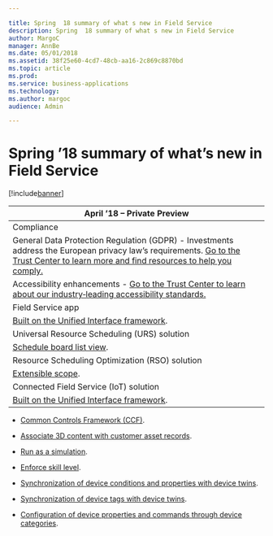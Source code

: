 ```yaml
---

title: Spring  18 summary of what s new in Field Service
description: Spring  18 summary of what s new in Field Service
author: MargoC
manager: AnnBe
ms.date: 05/01/2018
ms.assetid: 38f25e60-4cd7-48cb-aa16-2c869c8870bd
ms.topic: article
ms.prod: 
ms.service: business-applications
ms.technology: 
ms.author: margoc
audience: Admin

---
```

#  Spring ’18 summary of what’s new in Field Service




[!include[banner](../../includes/banner.md)]

| April ’18 – Private Preview                                                                                                                                                                                                                                   |
|---------------------------------------------------------------------------------------------------------------------------------------------------------------------------------------------------------------------------------------------------------------|
| Compliance                                                                                                                                                                                                                                                    |
| General Data Protection Regulation (GDPR) - Investments address the European privacy law’s requirements. [Go to the Trust Center to learn more and find resources to help you comply.](https://www.microsoft.com/en-us/TrustCenter/Privacy/gdpr/default.aspx) |
| Accessibility enhancements - [Go to the Trust Center to learn about our industry‑leading accessibility standards.](https://www.microsoft.com/en-us/trustcenter/compliance/accessibility)                                                                      |
| Field Service app                                                                                                                                                                                                                                             |
| [Built on the Unified Interface framework](app-enhancements.md).                                                                                                                                                                                                 |
| Universal Resource Scheduling (URS) solution                                                                                                                                                                                                                  |
| [Schedule board list view](../project-service/universal-resource-scheduling.md).                                                                                                                                                                                                            |
| Resource Scheduling Optimization (RSO) solution                                                                                                                                                                                                               |
| [Extensible scope](rso-enhancements.md).                                                                                                                                                                                                                       |
| Connected Field Service (IoT) solution                                                                                                                                                                                                                        |
| [Built on the Unified Interface framework](connected-iot-enhancements.md).                                                                                                                                                                                                 |

-   [Common Controls Framework (CCF)](app-enhancements.md).

-   [Associate 3D content with customer asset records](app-enhancements.md).

-   [Run as a simulation](rso-enhancements.md).

-   [Enforce skill level](rso-enhancements.md).

-   [Synchronization of device conditions and properties with device
    twins](connected-iot-enhancements.md).

-   [Synchronization of device tags with device
    twins](connected-iot-enhancements.md).

-   [Configuration of device properties and commands through device
    categories](connected-iot-enhancements.md).
